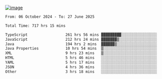 
[![image](https://github.com/user-attachments/assets/3e37fcfd-5657-4b9d-95f6-80b564699e3f)](https://ayushmaurya.vercel.app)

<!--START_SECTION:waka-->

```txt
From: 06 October 2024 - To: 27 June 2025

Total Time: 717 hrs 15 mins

TypeScript                 261 hrs 56 mins ▓▓▓▓▓▓▓▓▓░░░░░░░░░░░░░░░░   36.35 %
JavaScript                 212 hrs 24 mins ▓▓▓▓▓▓▓▒░░░░░░░░░░░░░░░░░   29.48 %
Java                       194 hrs 2 mins  ▓▓▓▓▓▓▒░░░░░░░░░░░░░░░░░░   26.93 %
Java Properties            10 hrs 54 mins  ▒░░░░░░░░░░░░░░░░░░░░░░░░   01.51 %
XML                        9 hrs 23 mins   ▒░░░░░░░░░░░░░░░░░░░░░░░░   01.30 %
HTML                       5 hrs 46 mins   ░░░░░░░░░░░░░░░░░░░░░░░░░   00.80 %
YAML                       5 hrs 17 mins   ░░░░░░░░░░░░░░░░░░░░░░░░░   00.73 %
JSON                       4 hrs 36 mins   ░░░░░░░░░░░░░░░░░░░░░░░░░   00.64 %
Other                      3 hrs 18 mins   ░░░░░░░░░░░░░░░░░░░░░░░░░   00.46 %
```

<!--END_SECTION:waka-->

<!--
**the-t3ch-wizard/the-t3ch-wizard** is a ✨ _special_ ✨ repository because its `README.md` (this file) appears on your GitHub profile.

Here are some ideas to get you started:

- 🔭 I’m currently working on ...
- 🌱 I’m currently learning ...
- 👯 I’m looking to collaborate on ...
- 🤔 I’m looking for help with ...
- 💬 Ask me about ...
- 📫 How to reach me: ...
- 😄 Pronouns: ...
- ⚡ Fun fact: ...
-->
